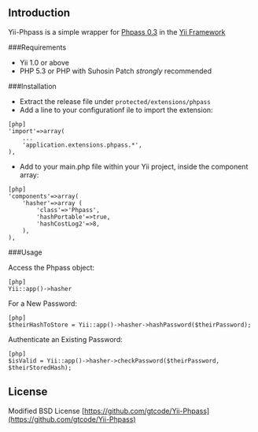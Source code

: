 Introduction
------------
Yii-Phpass is a simple wrapper for [Phpass 0.3](http://www.openwall.com/phpass/)
in the [Yii Framework](http://www.yiiframework.com/)

###Requirements

* Yii 1.0 or above
* PHP 5.3 or PHP with Suhosin Patch *strongly* recommended

###Installation

* Extract the release file under `protected/extensions/phpass`
* Add a line to your configurationf ile to import the extension:
~~~
[php]
'import'=>array(
    ...
    'application.extensions.phpass.*',
),
~~~
* Add to your main.php file within your Yii project, inside the component array:
~~~
[php]
'components'=>array(
    'hasher'=>array (
        'class'=>'Phpass',
        'hashPortable'=>true,
        'hashCostLog2'=>8,
    ),
),
~~~

###Usage

Access the Phpass object:
~~~
[php]
Yii::app()->hasher
~~~

For a New Password:
~~~
[php]
$theirHashToStore = Yii::app()->hasher->hashPassword($theirPassword);
~~~

Authenticate an Existing Password:
~~~
[php]
$isValid = Yii::app()->hasher->checkPassword($theirPassword, $theirStoredHash);
~~~

License
---------
Modified BSD License
[https://github.com/gtcode/Yii-Phpass](https://github.com/gtcode/Yii-Phpass)